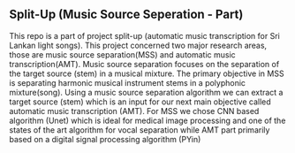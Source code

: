 ## Split-Up (Music Source Seperation - Part)

This repo is a part of project split-up (automatic music transcription for Sri Lankan light songs). This project concerned two major research areas, those are music source separation(MSS) and automatic music transcription(AMT). Music source separation focuses on the separation of the target source (stem) in a musical mixture. The primary objective in MSS is separating harmonic musical instrument stems in a polyphonic mixture(song).
Using a music source separation algorithm we can extract a target source (stem) which is an input for our next main objective called automatic music transcription (AMT). For MSS we chose CNN based algorithm (Unet) which is ideal for medical image processing and one of the states of the art algorithm for vocal separation while AMT part primarily based on a digital signal processing algorithm (PYin)

